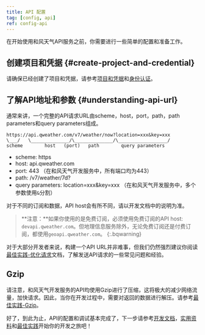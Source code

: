```yaml
---
title: API 配置
tag: [config, api]
ref: config-api
---
```


在开始使用和风天气API服务之前，你需要进行一些简单的配置和准备工作。

## 创建项目和凭据 {#create-project-and-credential}

请确保已经创建了项目和凭据，请参考[项目和凭据](/docs/configuration/project-and-key/)和[身份认证](/docs/authentication/)。

## 了解API地址和参数 {#understanding-api-url}

通常来讲，一个完整的API请求URL由scheme，host，port，path，path parameters和query parameters组成。

```
https://api.qweather.com/v7/weather/now?location=xxx&key=xxx
\___/   \______________/\______________/\__________________/
scheme        host   (port)   path        query parameters 
```

- scheme: https
- host: api.qweather.com
- port: 443 （在和风天气开发服务中，所有端口均为443）
- path: /v7/weather/7d?
- query parameters: location=xxx&key=xxx （在和风天气开发服务中，多个参数使用`&`分割）

对于不同的订阅和数据，API host会有所不同，请以开发文档中的说明为准。

> **注意：**如果你使用的是免费订阅，必须使用免费订阅的API host: `devapi.qweather.com`。但地理信息服务除外，无论免费订阅还是付费订阅，都使用`geoapi.qweather.com`。
{:.bqwarning}

对于大部分开发者来说，构建一个API URL并非难事，但我们仍然强烈建议你阅读[最佳实践-优化请求](/docs/best-practices/optimize-requests/)文档，了解发送API请求的一些常见问题和经验。

## Gzip

请注意，和风天气开发服务的API均使用Gzip进行了压缩，这将极大的减少网络流量，加快请求。因此，当你在开发过程中，需要对返回的数据进行解压。请参考[最佳实践-Gzip](/docs/best-practices/gzip/)。

好了，到此为止，API的配置和调试基本完成了，下一步请参考[开发文档](/docs/api/)，[实用资料](/docs/resource/)和[最佳实践](/docs/best-practices/)开始你的开发之旅吧！